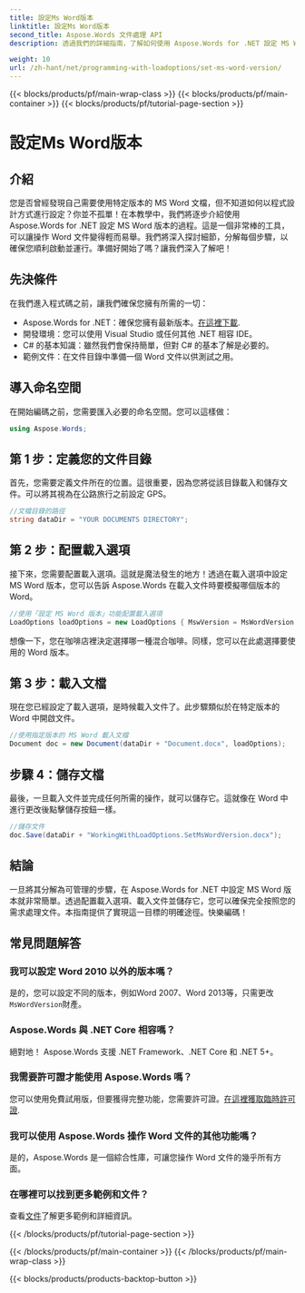 ```yaml
---
title: 設定Ms Word版本
linktitle: 設定Ms Word版本
second_title: Aspose.Words 文件處理 API
description: 透過我們的詳細指南，了解如何使用 Aspose.Words for .NET 設定 MS Word 版本。非常適合希望簡化文件操作的開發人員。

weight: 10
url: /zh-hant/net/programming-with-loadoptions/set-ms-word-version/
---
```


{{< blocks/products/pf/main-wrap-class >}}
{{< blocks/products/pf/main-container >}}
{{< blocks/products/pf/tutorial-page-section >}}

# 設定Ms Word版本

## 介紹

您是否曾經發現自己需要使用特定版本的 MS Word 文檔，但不知道如何以程式設計方式進行設定？你並不孤單！在本教學中，我們將逐步介紹使用 Aspose.Words for .NET 設定 MS Word 版本的過程。這是一個非常棒的工具，可以讓操作 Word 文件變得輕而易舉。我們將深入探討細節，分解每個步驟，以確保您順利啟動並運行。準備好開始了嗎？讓我們深入了解吧！

## 先決條件

在我們進入程式碼之前，讓我們確保您擁有所需的一切：

-  Aspose.Words for .NET：確保您擁有最新版本。[在這裡下載](https://releases.aspose.com/words/net/).
- 開發環境：您可以使用 Visual Studio 或任何其他 .NET 相容 IDE。
- C# 的基本知識：雖然我們會保持簡單，但對 C# 的基本了解是必要的。
- 範例文件：在文件目錄中準備一個 Word 文件以供測試之用。

## 導入命名空間

在開始編碼之前，您需要匯入必要的命名空間。您可以這樣做：

```csharp
using Aspose.Words;
```

## 第 1 步：定義您的文件目錄

首先，您需要定義文件所在的位置。這很重要，因為您將從該目錄載入和儲存文件。可以將其視為在公路旅行之前設定 GPS。

```csharp
//文檔目錄的路徑
string dataDir = "YOUR DOCUMENTS DIRECTORY";
```

## 第 2 步：配置載入選項

接下來，您需要配置載入選項。這就是魔法發生的地方！透過在載入選項中設定 MS Word 版本，您可以告訴 Aspose.Words 在載入文件時要模擬哪個版本的 Word。

```csharp
//使用「設定 MS Word 版本」功能配置載入選項
LoadOptions loadOptions = new LoadOptions { MswVersion = MsWordVersion.Word2010 };
```

想像一下，您在咖啡店裡決定選擇哪一種混合咖啡。同樣，您可以在此處選擇要使用的 Word 版本。

## 第 3 步：載入文檔

現在您已經設定了載入選項，是時候載入文件了。此步驟類似於在特定版本的 Word 中開啟文件。

```csharp
//使用指定版本的 MS Word 載入文檔
Document doc = new Document(dataDir + "Document.docx", loadOptions);
```

## 步驟 4：儲存文檔

最後，一旦載入文件並完成任何所需的操作，就可以儲存它。這就像在 Word 中進行更改後點擊儲存按鈕一樣。

```csharp
//儲存文件
doc.Save(dataDir + "WorkingWithLoadOptions.SetMsWordVersion.docx");
```

## 結論

一旦將其分解為可管理的步驟，在 Aspose.Words for .NET 中設定 MS Word 版本就非常簡單。透過配置載入選項、載入文件並儲存它，您可以確保完全按照您的需求處理文件。本指南提供了實現這一目標的明確途徑。快樂編碼！

## 常見問題解答

### 我可以設定 Word 2010 以外的版本嗎？
是的，您可以設定不同的版本，例如Word 2007、Word 2013等，只需更改`MsWordVersion`財產。

### Aspose.Words 與 .NET Core 相容嗎？
絕對地！ Aspose.Words 支援 .NET Framework、.NET Core 和 .NET 5+。

### 我需要許可證才能使用 Aspose.Words 嗎？
您可以使用免費試用版，但要獲得完整功能，您需要許可證。[在這裡獲取臨時許可證](https://purchase.aspose.com/temporary-license/).

### 我可以使用 Aspose.Words 操作 Word 文件的其他功能嗎？
是的，Aspose.Words 是一個綜合性庫，可讓您操作 Word 文件的幾乎所有方面。

### 在哪裡可以找到更多範例和文件？
查看[文件](https://reference.aspose.com/words/net/)了解更多範例和詳細資訊。

{{< /blocks/products/pf/tutorial-page-section >}}

{{< /blocks/products/pf/main-container >}}
{{< /blocks/products/pf/main-wrap-class >}}

{{< blocks/products/products-backtop-button >}}
